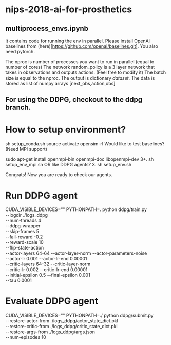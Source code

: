 # nips-2018-ai-for-prosthetics

## multiprocess\_envs.ipynb
It contains code for running the env in parallel. Please install OpenAI baselines
from (here)[https://github.com/openai/baselines.git]. You also need pytorch.

The nproc is number of processes you want to run in parallel (equal to number of cores)
The network random\_policy is a 3 layer network that takes in observations and outputs actions. (Feel free to modify it)
The batch size is equal to the nproc.
The output is dictionary _dataset_. The data is stored as list of numpy arrays [next\_obs,action,obs]


## For using the DDPG, checkout to the ddpg branch.

# How to setup environment?
sh setup_conda.sh
source activate opensim-rl
Would like to test baselines? (Need MPI support)

sudo apt-get install openmpi-bin openmpi-doc libopenmpi-dev 3+. sh setup_env_mpi.sh
OR like DDPG agents? 3. sh setup_env.sh

Congrats! Now you are ready to check our agents.

# Run DDPG agent
CUDA_VISIBLE_DEVICES="" PYTHONPATH=. python ddpg/train.py \
    --logdir ./logs_ddpg \
    --num-threads 4 \
    --ddpg-wrapper \
    --skip-frames 5 \
    --fail-reward -0.2 \
    --reward-scale 10 \
    --flip-state-action \
    --actor-layers 64-64 --actor-layer-norm --actor-parameters-noise \
    --actor-lr 0.001 --actor-lr-end 0.00001 \
    --critic-layers 64-32 --critic-layer-norm \
    --critic-lr 0.002 --critic-lr-end 0.00001 \
    --initial-epsilon 0.5 --final-epsilon 0.001 \
    --tau 0.0001

# Evaluate DDPG agent
CUDA_VISIBLE_DEVICES="" PYTHONPATH=./ python ddpg/submit.py \
    --restore-actor-from ./logs_ddpg/actor_state_dict.pkl \
    --restore-critic-from ./logs_ddpg/critic_state_dict.pkl \
    --restore-args-from ./logs_ddpg/args.json \
    --num-episodes 10


